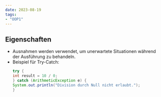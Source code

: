 ```yaml
---
date: 2023-08-19
tags:
- "OOP1"
---
```

## Eigenschaften
- Ausnahmen werden verwendet, um unerwartete Situationen während der Ausführung zu behandeln.
- Beispiel für Try-Catch:
	```java
	try {
    int result = 10 / 0;
	} catch (ArithmeticException e) {
    System.out.println("Division durch Null nicht erlaubt.");
	}
 ```
 